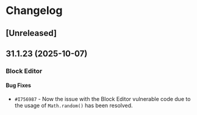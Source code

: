 # Changelog

## [Unreleased]

## 31.1.23 (2025-10-07)

### Block Editor

#### Bug Fixes

- `#I756987` - Now the issue with the Block Editor vulnerable code due to the usage of `Math.random()` has been resolved.